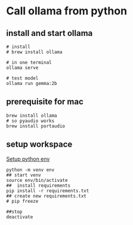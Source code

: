 # Call ollama from python


## install and start ollama

```shell
# install
# brew install ollama

# in one terminal
ollama serve

# test model
ollama run gemma:2b
```

## prerequisite for mac

```shell
brew install ollama
# so pyaudio works
brew install portaudio
```

## setup workspace

[Setup python env](https://cloud.google.com/python/docs/setup)

```shell
python -m venv env
## start venv
source env/bin/activate
##  install requirements
pip install -r requirements.txt
## create new requirements.txt
# pip freeze

##stop
deactivate
```